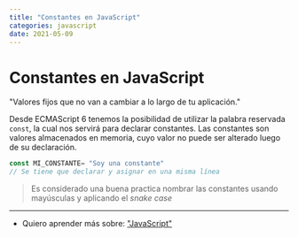 ```yaml
---
title: "Constantes en JavaScript"
categories: javascript
date: 2021-05-09
---
```


# Constantes en JavaScript
"Valores fijos que no van a cambiar a lo largo de tu aplicación."

Desde ECMAScript 6 tenemos la posibilidad de utilizar la palabra reservada `const`, la cual nos servirá para declarar constantes. Las constantes son valores almacenados en memoria, cuyo valor no puede ser alterado luego de su declaración.

````js
const MI_CONSTANTE= "Soy una constante"
// Se tiene que declarar y asignar en una misma línea
````

> Es considerado una buena practica nombrar las constantes usando mayúsculas y aplicando el _snake case_

***

- Quiero aprender más sobre: ["JavaScript"](../00/javascript)
